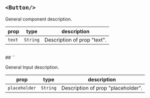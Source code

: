 ## `<Button/>`


General component description.

prop | type | description
--- | --- | ---
`text` | `String` | Description of prop "text".
<br/> 
## `<TextInput/>`


General Input description.

prop | type | description
--- | --- | ---
`placeholder` | `String` | Description of prop "placeholder".
<br/> 
